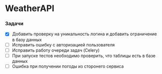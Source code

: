# WeatherAPI

### Задачи
- [x] Добавить проверку на уникальность логина и добавить ограничение в базу данных
- [ ] Исправить ошибку с авторизацией пользователя
- [ ] Исправить работу очереди задач (Celery)
- [ ] При запуске тестов необходимо проверить, что таблицы есть в базе данных
- [ ] Ошибка при получении погоды из сторонего сервиса
